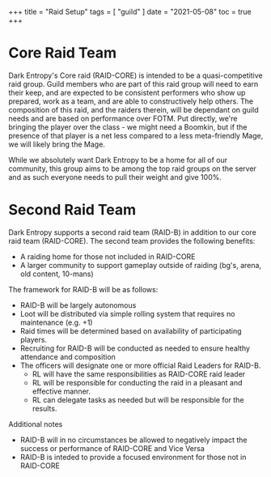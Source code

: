 +++
title = "Raid Setup"
tags = [
    "guild"
]
date = "2021-05-08"
toc = true
+++
# Core Raid Team

Dark Entropy's Core raid (RAID-CORE) is intended to be a quasi-competitive raid group. Guild members who are part of this raid group will need to earn their keep, and are expected to be consistent performers who show up prepared, work as a team, and are able to constructively help others. The composition of this raid, and the raiders therein, will be dependant on guild needs and are based on performance over FOTM. Put directly, we're bringing the player over the class - we might need a Boomkin, but if the presence of that player is a net less compared to a less meta-friendly Mage, we will likely bring the Mage.

While we absolutely want Dark Entropy to be a home for all of our community, this group aims to be among the top raid groups on the server and as such everyone needs to pull their weight and give 100%.

# Second Raid Team

Dark Entropy supports a second raid team (RAID-B) in addition to our core raid team (RAID-CORE). The second team provides the following benefits:
- A raiding home for those not included in RAID-CORE
- A larger community to support gameplay outside of raiding  (bg's, arena, old content, 10-mans)

The framework for RAID-B will be as follows:
- RAID-B will be largely autonomous 
- Loot will be distributed via simple rolling system that requires no maintenance (e.g. +1)
- Raid times will be determined based on availability of participating players. 
- Recruiting for RAID-B will be conducted as needed to ensure healthy attendance and composition
- The officers will designate one or more official Raid Leaders for RAID-B. 
  - RL will have the same responsibilities as RAID-CORE raid leader
  - RL will be responsible for conducting the raid in a pleasant and effective manner.
  - RL can delegate tasks as needed but will be responsible for the results. 
  
Additional notes
- RAID-B will in no circumstances be allowed to negatively impact the success or performance of RAID-CORE and Vice Versa
- RAID-B is inteded to provide a focused environment for those not in RAID-CORE
